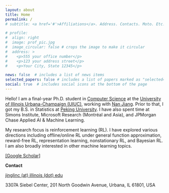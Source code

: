 ```yaml
---
layout: about
title: Home
permalink: /
# subtitle: <a href='#'>Affiliations</a>. Address. Contacts. Moto. Etc.

# profile:
#  align: right
#  image: prof_pic.jpg
#  image_circular: false # crops the image to make it circular
#  address: >
#    <p>555 your office number</p>
#    <p>123 your address street</p>
#    <p>Your City, State 12345</p>

news: false  # includes a list of news items
selected_papers: false # includes a list of papers marked as "selected={true}"
social: true  # includes social icons at the bottom of the page
---
```


Hello! I am a final-year Ph.D. student in [Computer Science](https://cs.illinois.edu/) at the [University of Illinois Urbana-Champaign (UIUC)](https://illinois.edu/), working with [Nan Jiang](http://nanjiang.cs.illinois.edu/). Prior to that, I got my B.S. in Statistics at [Peking University](https://english.pku.edu.cn/). I have also spent time at Simons Institute, Microsoft Research (Montréal and Asia), and JPMorgan Chase Applied AI & Machine Learning.

My research focus is reinforcement learning (RL). I have explored various directions including offline/online RL under general function approximation, reward-free RL, representation learning, nonstationary RL, and Bayesian RL. I am also broadly interested in other machine learning topics.

[[Google Scholar]](https://scholar.google.com/citations?user=mXzzKx4AAAAJ&hl=en&oi=ao)

**Contact**

[jinglinc (at) illinois (dot) edu](mailto:jinglinc@illinois.edu)

3307A Siebel Center, 201 North Goodwin Avenue, Urbana, IL 61801, USA


